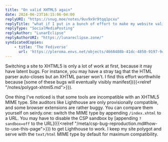 ```yaml
---
title: "On valid XHTML5 again"
date: 2024-06-23T16:15:06-04:00
replyURI: "https://snug.moe/notes/9uv9x9r9tqq1pcxu"
replyTitle: "what if I put in a bunch of effort to make my website valid XHTML5"
replyType: "SocialMediaPosting"
replyAuthor: "LunarEclipse"
replyAuthorURI: "https://lunareclipse.zone/"
syndicatedCopies:
    - title: 'The Fediverse'
      url: 'https://pleroma.envs.net/objects/4660408b-41dc-4850-9197-9ce6585fceb7'
---
```


Switching a site to XHTML5 is only a lot of work at first, because it may have latent bugs. For instance, you may have a stray tag that the HTML parser auto-closes but an XHTML parser won't. I find this effort worthwhile because [some of these bugs will eventually visibly manifest]({{<relref "/notes/polygot-xhtml5.md">}}).

One thing I've noticed is that some tools are incompatible with an XHTML5 MIME type. Site auditors like Lighthouse are only provisionally compatible, and some browser extensions are rather buggy. You can compare them yourself on seirdy.one: switch the MIME type by appending `/index.xhtml` to a URL. You may have to disable the CSP sandbox by [appending `?sandbox=off` to the URL]({{<relref "/meta/csp-bug-reproduction.md#how-to-use-this-page">}}) to get Lighthouse to work. I keep my site polygot and serve with the `text/html` MIME type by default for maximum compatibility.
